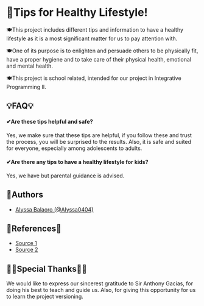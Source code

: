 
# 💪Tips for Healthy Lifestyle!

🍽This project includes different tips and information to have a healthy lifestyle as it is a most significant matter for us to pay attention with.

🍽One of its purpose is to enlighten and persuade others to be physically fit, have a proper hygiene and to take care of their physical health, emotional and mental health.

🍽This project is school related, intended for our project in Integrative Programming II.
    


## 💡FAQ💡

#### ✔Are these tips helpful and safe?

Yes, we make sure that these tips are helpful, if you follow these and trust the process, you will be surprised to the results. Also, it is safe and suited for everyone, especially among adolescents to adults.

#### ✔Are there any tips to have a healthy lifestyle for kids?

Yes, we have but parental guidance is advised.




## 📝Authors

- [Alyssa Balaoro (@Alyssa0404)](https://github.com/Alyssa0404)


## 🔎References🔎

- [Source 1](https://github.com/Alyssa0404)
- [Source 2](https://github.com/Alyssa0404)

## 💛💛Special Thanks💛💛
We would like to express our  sincerest gratitude to Sir Anthony Gacias, for doing his best to teach and guide us. Also, for giving this opportunity for us to learn the project versioning.

